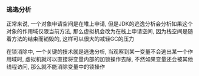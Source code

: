 ### 逃逸分析

正常来说, 一个对象申请空间是在堆上申请, 但是JDK的逃逸分析会分析如果这个对象的作用域仅限当前方法, 那么虚拟机会改为在栈上申请空间, 因为栈空间是随着方法的结束而销毁的, 这样可以很大的减轻GC的压力 

在锁消除中, 一个关键的技术就是逃逸分析, 当观察到某一变量不会逃出某一个作用域时, 虚拟机就可以直接将变量内部的加锁操作去除, 不然如果变量还会被其他线程访问, 那么就不能消除变量中的锁操作